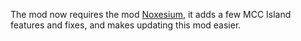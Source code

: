 The mod now requires the mod [Noxesium](https://modrinth.com/mod/noxesium), it adds a few MCC Island features and fixes, and makes updating this mod easier. 